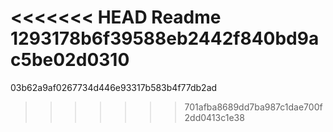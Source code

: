 <<<<<<< HEAD
Readme
1293178b6f39588eb2442f840bd9ac5be02d0310
=======
03b62a9af0267734d446e93317b583b4f77db2ad
>>>>>>> 701afba8689dd7ba987c1dae700f2dd0413c1e38
